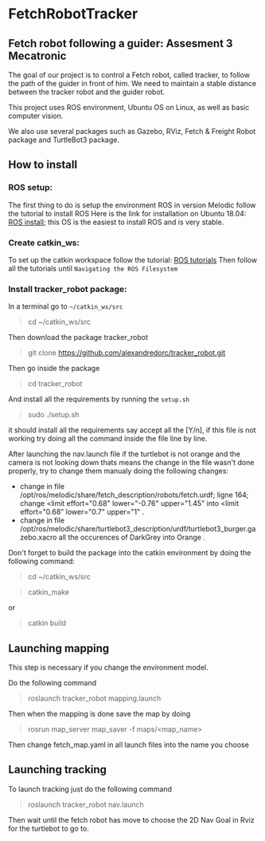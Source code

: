 # FetchRobotTracker
## Fetch robot following a guider: Assesment 3 Mecatronic

The goal of our project is to control a Fetch robot, called tracker, to follow the path of the guider in front of him. We need to maintain a stable distance between the tracker robot and the guider robot. 

This project uses ROS environment, Ubuntu OS on Linux, as well as basic computer vision.

We also use several packages such as Gazebo, RViz, Fetch & Freight Robot package and TurtleBot3 package.


## How to install

### ROS setup:
The first thing to do is setup the environment ROS in version Melodic follow the tutorial to install ROS
Here is the link for installation on Ubuntu 18.04: <a href="http://wiki.ros.org/melodic/Installation/Ubuntu">ROS install</a>; this OS is the easiest to install ROS and is very stable.

### Create catkin_ws:
To set up the catkin workspace follow the tutorial: <a href="http://wiki.ros.org/ROS/Tutorials/InstallingandConfiguringROSEnvironment">ROS tutorials</a>
Then follow all the tutorials until ``Navigating the ROS Filesystem`` 

### Install tracker_robot package:
In a terminal go to ``~/catkin_ws/src`` 
> cd ~/catkin_ws/src

Then download the package tracker_robot

> git clone https://github.com/alexandredorc/tracker_robot.git

Then go inside the package

> cd tracker_robot

And install all the requirements by running the ``setup.sh``

>sudo ./setup.sh 

it should install all the requirements say accept all the [Y/n], if this file is not working try doing all the command inside the file line by line.

After launching the nav.launch file if the turtlebot is not orange and the camera is not looking down thats means the change in the file wasn't done properly, try to change them manualy doing the following changes:
* change in file /opt/ros/melodic/share/fetch_description/robots/fetch.urdf; ligne 164; change <limit effort="0.68" lower="-0.76" upper="1.45" into <limit effort="0.68" lower="0.7" upper="1" .
* change in file /opt/ros/melodic/share/turtlebot3_description/urdf/turtlebot3_burger.gazebo.xacro all the occurences of DarkGrey into Orange .

Don't forget to build the package into the catkin environment by doing the following command: 
> cd ~/catkin_ws/src

> catkin_make

or 

> catkin build

## Launching mapping

This step is necessary if you change the environment model.

Do the following command

> roslaunch tracker_robot mapping.launch

Then when the mapping is done save the map by doing

> rosrun map_server map_saver -f maps/<map_name>

Then change fetch_map.yaml in all launch files into the name you choose

## Launching tracking 

To launch tracking just do the following command

> roslaunch tracker_robot nav.launch

Then wait until the fetch robot has move to choose the 2D Nav Goal in Rviz for the turtlebot to go to.

